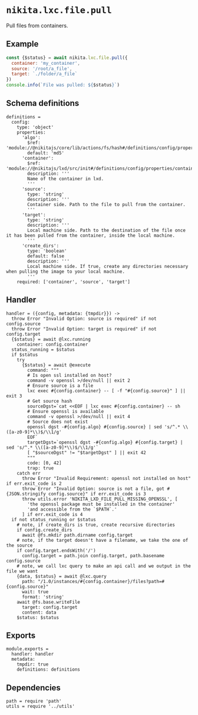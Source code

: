 # `nikita.lxc.file.pull`

Pull files from containers.

## Example

```js
const {$status} = await nikita.lxc.file.pull({
  container: 'my_container',
  source: '/root/a_file',
  target: `./folder/a_file`
})
console.info(`File was pulled: ${$status}`)
```

## Schema definitions

    definitions =
      config:
        type: 'object'
        properties:
          'algo':
            $ref: 'module://@nikitajs/core/lib/actions/fs/hash#/definitions/config/properties/algo'
            default: 'md5'
          'container':
            $ref: 'module://@nikitajs/lxd/src/init#/definitions/config/properties/container'
            description: '''
            Name of the container in lxd.
            '''
          'source':
            type: 'string'
            description: '''
            Container side. Path to the file to pull from the container.
            '''
          'target':
            type: 'string'
            description: '''
            Local machine side. Path to the destination of the file once it has been pulled from the container, inside the local machine.
            '''
          'create_dirs':
            type: 'boolean'
            default: false
            description: '''
            Local machine side. If true, create any directories necessary when pulling the image to your local machine.
            '''
        required: ['container', 'source', 'target']

## Handler

    handler = ({config, metadata: {tmpdir}}) ->
      throw Error "Invalid Option: source is required" if not config.source 
      throw Error "Invalid Option: target is required" if not config.target 
      {$status} = await @lxc.running
        container: config.container
      status_running = $status
      if $status
        try
          {$status} = await @execute
            command: """
            # Is open ssl installed on host?
            command -v openssl >/dev/null || exit 2
            # Ensure source is a file
            lxc exec #{config.container} -- [ -f "#{config.source}" ] || exit 3
            # Get source hash
            sourceDgst=`cat <<EOF | lxc exec #{config.container} -- sh
            # Ensure openssl is available
            command -v openssl >/dev/null || exit 4
            # Source does not exist
            openssl dgst -#{config.algo} #{config.source} | sed 's/^.* \\([a-z0-9]*\\)$/\\1/g'
            EOF`
            targetDgst=`openssl dgst -#{config.algo} #{config.target} | sed 's/^.* \\([a-z0-9]*\\)$/\\1/g'`
            [ "$sourceDgst" != "$targetDgst" ] || exit 42
            """
            code: [0, 42]
            trap: true
        catch err
          throw Error "Invalid Requirement: openssl not installed on host" if err.exit_code is 2
          throw Error "Invalid Option: source is not a file, got #{JSON.stringify config.source}" if err.exit_code is 3
          throw utils.error 'NIKITA_LXD_FILE_PULL_MISSING_OPENSSL', [
            'the openssl package must be installed in the container'
            'and accessible from the `$PATH`.'
          ] if err.exit_code is 4
      if not status_running or $status
        # note, if create_dirs is true, create recursive directories
        if config.create_dirs 
          await @fs.mkdir path.dirname config.target 
        # note, if the target doesn't have a filename, we take the one of the source
        if config.target.endsWith('/')
          config.target = path.join config.target, path.basename config.source
        # note, we call lxc query to make an api call and we output in the file we want
        {data, $status} = await @lxc.query
          path: "/1.0/instances/#{config.container}/files?path=#{config.source}"
          wait: true
          format: 'string'
        await @fs.base.writeFile
          target: config.target
          content: data
        $status: $status

## Exports

    module.exports =
      handler: handler
      metadata:
        tmpdir: true
        definitions: definitions

## Dependencies

    path = require 'path'
    utils = require '../utils'
